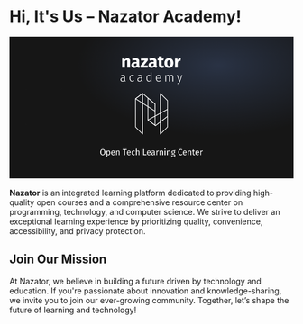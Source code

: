 # Hi, It's Us – Nazator Academy!

![Nazator Academy](https://github.com/nazator/.github/blob/main/images/banner.png)

**Nazator** is an integrated learning platform dedicated to providing high-quality open courses and a comprehensive resource center on programming, technology, and computer science. We strive to deliver an exceptional learning experience by prioritizing quality, convenience, accessibility, and privacy protection.

## Join Our Mission

At Nazator, we believe in building a future driven by technology and education. If you're passionate about innovation and knowledge-sharing, we invite you to join our ever-growing community. Together, let’s shape the future of learning and technology!
